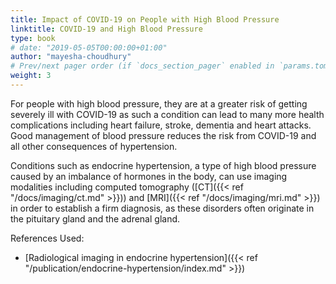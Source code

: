 ```yaml
---
title: Impact of COVID-19 on People with High Blood Pressure
linktitle: COVID-19 and High Blood Pressure
type: book
# date: "2019-05-05T00:00:00+01:00"
author: "mayesha-choudhury"
# Prev/next pager order (if `docs_section_pager` enabled in `params.toml`)
weight: 3
---
```


For people with high blood pressure, they are at a greater risk of getting severely ill with COVID-19 as such a condition can lead to many more health complications including heart failure, stroke, dementia and heart attacks. Good management of blood pressure reduces the risk from COVID-19 and all other consequences of hypertension.

Conditions such as endocrine hypertension, a type of high blood pressure caused by an imbalance of hormones in the body, can use imaging modalities including computed tomography ([CT]({{< ref "/docs/imaging/ct.md" >}})) and [MRI]({{< ref "/docs/imaging/mri.md" >}}) in order to establish a firm diagnosis, as these disorders often originate in the pituitary gland and the adrenal gland. 

References Used:

* [Radiological imaging in endocrine hypertension]({{< ref "/publication/endocrine-hypertension/index.md" >}})
